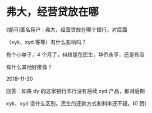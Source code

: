 # 弗大，经营贷放在哪

(提问)匿名用户 : 弗大，经营贷放在哪个银行，对后面

（xyk、xyd 等等）有什么影响吗？

有个小单子，4 个月了，纠结是在民生，华侨永亨，还是有没

有什么其他好推荐？

2018-11-20

回答：如果 dy 的这家银行本行没有后续 xyd 产品，那对后期

xyk、xyd 没什么区别。民生的还款方式和利率还不错。(0 赞)